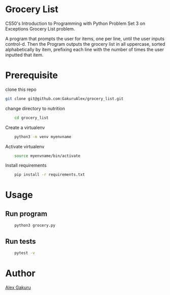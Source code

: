 # Grocery List #

CS50's Introduction to Programming with Python Problem Set 3 on Exceptions
Grocery List problem.

A program that prompts the user for items, one per line, until the user inputs control-d. Then the Program outputs the grocery list in all uppercase, sorted alphabetically by item, prefixing each line with the number of times the user inputted that item.

# Prerequisite #
clone this repo 

```bash
git clone git@github.com:GakuruAlex/grocery_list.git
```

change directory to nutrition

```bash
    cd grocery_list
```

Create a virtualenv

```bash
    python3 -m venv myenvname
```

Activate virtualenv

```bash
    source myenvname/bin/activate
```

Install requirements

```bash
    pip install -r requirements.txt
```

# Usage #

## Run program ##

```bash
    python3 grocery.py
```

## Run tests ##

```bash
    pytest -v
```


# Author #

[Alex Gakuru](https://github.com/GakuruAlex)